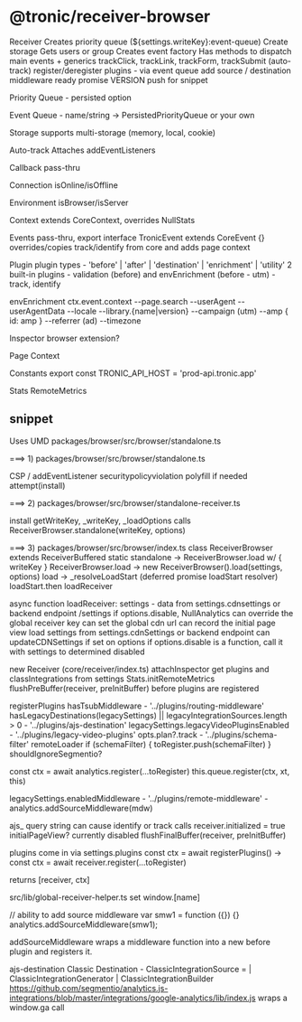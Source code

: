# @tronic/receiver-browser

Receiver
Creates priority queue (${settings.writeKey}:event-queue)
Create storage
Gets users or group
Creates event factory
Has methods to dispatch main events + generics trackClick, trackLink, trackForm, trackSubmit (auto-track)
register/deregister plugins - via event queue
add source / destination middleware
ready promise
VERSION
push for snippet

Priority Queue - persisted option

Event Queue - name/string -> PersistedPriorityQueue or your own

Storage
supports multi-storage (memory, local, cookie)

Auto-track
Attaches addEventListeners

Callback
pass-thru

Connection
isOnline/isOffline

Environment
isBrowser/isServer

Context
extends CoreContext, overrides NullStats

Events
pass-thru, export interface TronicEvent extends CoreEvent {}
overrides/copies track/identify from core and adds page context

Plugin
plugin types - 'before' | 'after' | 'destination' | 'enrichment' | 'utility'
2 built-in plugins - validation (before) and envEnrichment (before - utm) - track, identify

envEnrichment
ctx.event.context
--page.search
--userAgent
--userAgentData
--locale
--library.{name|version}
--campaign (utm)
--amp { id: amp }
--referrer (ad)
--timezone

Inspector
browser extension?

Page Context

Constants
export const TRONIC_API_HOST = 'prod-api.tronic.app'

Stats
RemoteMetrics

## snippet

Uses UMD packages/browser/src/browser/standalone.ts

===> 1) packages/browser/src/browser/standalone.ts

CSP / addEventListener securitypolicyviolation
polyfill if needed
attempt(install)

===> 2) packages/browser/src/browser/standalone-receiver.ts

install getWriteKey, _writeKey, _loadOptions
calls ReceiverBrowser.standalone(writeKey, options)

===> 3) packages/browser/src/browser/index.ts
class ReceiverBrowser extends ReceiverBuffered
static standalone -> ReceiverBrowser.load w/ { writeKey }
ReceiverBrowser.load -> new ReceiverBrowser().load(settings, options)
load -> _resolveLoadStart (deferred promise loadStart resolver)
loadStart.then loadReceiver

async function loadReceiver:
settings - data from settings.cdnsettings or backend endpoint /settings
if options.disable, NullAnalytics
can override the global receiver key
can set the global cdn url
can record the initial page view
load settings from settings.cdnSettings or backend endpoint
can updateCDNSettings if set on options
if options.disable is a function, call it with settings to determined disabled

new Receiver (core/receiver/index.ts)
attachInspector
get plugins and classIntegrations from settings
Stats.initRemoteMetrics
flushPreBuffer(receiver, preInitBuffer) before plugins are registered

registerPlugins
hasTsubMiddleware - '../plugins/routing-middleware'
hasLegacyDestinations(legacySettings) || legacyIntegrationSources.length > 0 - '../plugins/ajs-destination'
legacySettings.legacyVideoPluginsEnabled - '../plugins/legacy-video-plugins'
opts.plan?.track - '../plugins/schema-filter'
remoteLoader
if (schemaFilter) { toRegister.push(schemaFilter) }
shouldIgnoreSegmentio?

const ctx = await analytics.register(...toRegister)
this.queue.register(ctx, xt, this)

legacySettings.enabledMiddleware - '../plugins/remote-middleware' - analytics.addSourceMiddleware(mdw)

ajs_ query string can cause identify or track calls
receiver.initialized = true
initialPageView? currently disabled
flushFinalBuffer(receiver, preInitBuffer)

plugins come in via settings.plugins
const ctx = await registerPlugins() -> const ctx = await receiver.register(...toRegister)

returns [receiver, ctx]

src/lib/global-receiver-helper.ts
set window.[name]

// ability to add source middleware
var smw1 = function ({}) {}
analytics.addSourceMiddleware(smw1);

addSourceMiddleware wraps a middleware function into a new before plugin and registers it.

ajs-destination
Classic Destination - ClassicIntegrationSource = | ClassicIntegrationGenerator | ClassicIntegrationBuilder
https://github.com/segmentio/analytics.js-integrations/blob/master/integrations/google-analytics/lib/index.js
wraps a window.ga call
